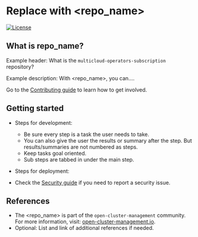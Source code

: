 # Replace with <repo_name>

[![License](https://img.shields.io/:license-apache-blue.svg)](http://www.apache.org/licenses/LICENSE-2.0.html)

## What is repo_name?

Example header: What is the `multicloud-operators-subscription` repository?

Example description: With <repo_name>, you can....

Go to the [Contributing guide](CONTRIBUTING.md) to learn how to get involved.

## Getting started

- Steps for development: 

  - Be sure every step is a task the user needs to take. 
  - You can also give the user the results or summary after the step. But results/summaries are not numbered as steps. 
  - Keep tasks goal oriented.
  - Sub steps are tabbed in under the main step.

- Steps for deployment:

- Check the [Security guide](SECURITY.md) if you need to report a security issue.

## References

- The <repo_name> is part of the `open-cluster-management` community. For more information, visit: [open-cluster-management.io](https://open-cluster-management.io).
- Optional: List and link of additional references if needed.
